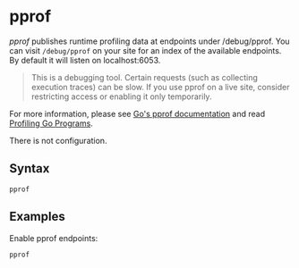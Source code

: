# pprof

*pprof* publishes runtime profiling data at endpoints under /debug/pprof. You can visit
 `/debug/pprof`
on your site for an index of the available endpoints. By default it will listen on localhost:6053.

> This is a debugging tool. Certain requests (such as collecting execution traces) can be slow. If
> you use pprof on a live site, consider restricting access or enabling it only temporarily.

For more information, please see [Go's pprof
documentation](https://golang.org/pkg/net/http/pprof/s://golang.org/pkg/net/http/pprof/) and read
[Profiling Go Programs](https://blog.golang.org/profiling-go-programs).

There is not configuration.

## Syntax

~~~
pprof
~~~

## Examples

Enable pprof endpoints:

~~~
pprof
~~~
